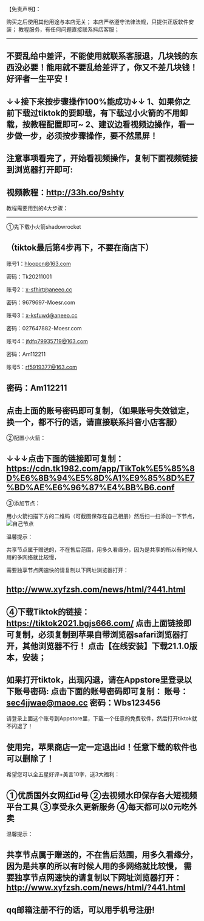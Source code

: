 ​【免责声明】：

购买之后使用其他用途与本店无关；
本店严格遵守法律法规，只提供正版软件安装；
教程服务，有任何问题直接联系抖店客服；

-----------------------------------------------------
不要乱给中差评，不能使用就联系客服退，几块钱的东西没必要！能用就不要乱给差评了，你又不差几块钱！好评者一生平安！
-----------------------------------------------------
↓↓接下来按步骤操作100%能成功↓↓
1、如果你之前下载过tiktok的要卸载，有下载过小火箭的不用卸载，按教程配置即可~
2、建议边看视频边操作，看一步做一步，必须按步骤操作，要不然黑屏！
-----------------------------------------------------

注意事项看完了，开始看视频操作，复制下面视频链接到浏览器打开即可:
-----------------------------------------------------
视频教程：http://33h.co/9shty
---------------------------------------------
教程需要用到的4大步骤：

-----------------------------------------------------
①先下载小火箭shadowrocket

（tiktok最后第4步再下，不要在商店下）
-----------------------------------------------------
账号1：hloopcn@163.com

密码：Tk20211001

账号2：x-sfhirt@aneeo.cc

密码：9679697-Moesr.com

账号3：x-ksfuwd@aneeo.cc

密码：027647882-Moesr.com

账号4：jfdfp79935719@163.com

密码：Am112211

账号5：rf5919377@163.com

密码：Am112211
-----------------------------------------------------
点击上面的账号密码即可复制，（如果账号失效锁定，换一个，都不行的话，请直接联系抖音小店客服）
-----------------------------------------------------
②配置小火箭：

↓↓↓点击下面的链接即可复制：
https://cdn.tk1982.com/app/TikTok%E5%85%8D%E6%8B%94%E5%8D%A1%E9%85%8D%E7%BD%AE%E6%96%87%E4%BB%B6.conf
-----------------------------------------------------

③添加节点：

用小火箭扫描下方的二维码（可截图保存在自己相册）然后扫一扫添加一下节点，
![自己节点](https://user-images.githubusercontent.com/93867652/140649356-7c646e95-b40a-47fa-9f0d-f1d2ef66aad5.png)


温馨提示：

共享节点属于赠送的，不在售后范围，用多久看缘分，因为是共享的所以有时候人用的多网络就比较慢，

需要独享节点网速快的请复制以下网址浏览器打开：

http://www.xyfzsh.com/news/html/?441.html
-----------------------------------------------------
④下载Tiktok的链接：
https://tiktok2021.bgjs666.com/
点击上面链接即可复制，必须复制到苹果自带浏览器safari浏览器打开，其他浏览器不行！
点击【在线安装】下载21.1.0版本，安装；
-----------------------------------------------------
如果打开tiktok，出现闪退，请在Appstore里登录以下账号密码:
点击下面的账号密码即可复制：
账号：sec4jjwae@maoe.cc 密码：Wbs123456
-----------------------------------------------------
请登录上面这个账号到Appstore里，下载一个任意的免费软件，然后打开tiktok就不闪退了！

使用完，苹果商店一定一定退出id！任意下载的软件也可以删除了！
-----------------------------------------------------
希望您可以全五星好评+美言10字，送3大福利：

①优质国外女网红id号
②去视频水印保存各大短视频平台工具
③享受永久更新服务
④每天都可以0元吃外卖
-----------------------------------------------------
温馨提示：

共享节点属于赠送的，不在售后范围，用多久看缘分，因为是共享的所以有时候人用的多网络就比较慢，
需要独享节点网速快的请复制以下网址浏览器打开：
http://www.xyfzsh.com/news/html/?441.html
---------------------------------------------------------
qq邮箱注册不行的话，可以用手机号注册!
------------------------------------------------------

